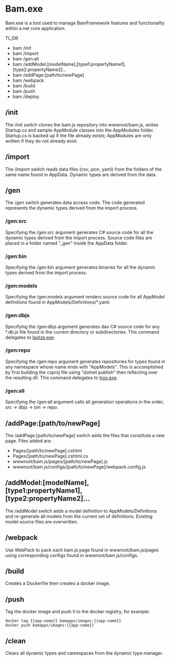 ﻿# Bam.exe

Bam.exe is a tool used to manage BamFramework features and functionality within a net core application.

TL;DR

- bam /init
- bam /import
- bam /gen:all
- bam /addModel:[modelName],[type1:propertyName1],[type2:propertyName2]...
- bam /addPage:[path/to/newPage]
- bam /webpack
- bam /build
- bam /push
- bam /deploy

## /init
The /init switch clones the bam.js repository into wwwroot/bam.js, writes Startup.cs and sample AppModule classes into the AppModules folder. Startup.cs is backed up if the file already exists; AppModules are only written if they do not already exist.

## /import
The /import switch reads data files (csv, json, yaml) from the folders of the same name found in AppData.  Dynamic types are derived from the data.

## /gen
The /gen switch generates data access code.  The code generated represents the dynamic types derived from the import process.  

### /gen:src
Specifying the /gen:src argument generates C# source code for all the dynamic types derived from the import process.  Source code files are placed in a folder named "_gen" inside the AppData folder.

### /gen:bin
Specifying the /gen:bin argument generates binaries for all the dynamic types derived from the import process.

### /gen:models
Specifying the /gen:models argument renders source code for all AppModel definitions found in AppModels/Definitions/*.yaml.

### /gen:dbjs
Specifying the /gen:dbjs argument generates dao C# source code for any *.db.js file found in the current directory or subdirectories.  This command delegates to [laotze.exe](../laotze).

### /gen:repo
Specifying the /gen:repo argument generates repositories for types found in any namespace whose name ends with "AppModels".  This is accomplished by first building the csproj file using "dotnet publish" then reflecting over the resulting dll.  This command delegates to [troo.exe](../troo).

### /gen:all
Specifying the /gen:all argument calls all generation operations in the order, src -> dbjs -> bin -> repo.

## /addPage:[path/to/newPage]
The /addPage:[path/to/newPage] switch adds the files that constitute a new page.  Files added are:

- Pages/[path/to/newPage].cshtml
- Pages/[path/to/newPage].cshtml.cs
- wwwroot/bam.js/pages/[path/to/newPage].js
- wwwroot/bam.js/configs/[path/to/newPage]/webpack.config.js

## /addModel:[modelName],[type1:propertyName1],[type2:propertyName2]...
The /addModel switch adds a model definition to AppModels/Definitions and re-generate all models from the current set of definitions.  Existing model source files are overwritten.

## /webpack
Use WebPack to pack each bam.js page found in wwwroot/bam.js/pages using corresponding configs found in wwwroot/bam.js/configs.

## /build
Creates a Dockerfile then creates a docker image.

## /push
Tag the docker image and push it to the docker registry, for example: 

```
docker tag {{app-name}} bamapps/images:{{app-name}}
docker push bamapps/images:{{app-name}}
```

## /clean
Clears all dynamic types and namespaces from the dynamic type manager.